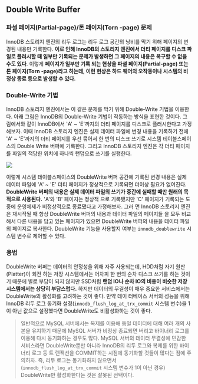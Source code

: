 ## Double Write Buffer

### 파셜 페이지(Partial-page)/톤 페이지(Torn -page) 문제
InnoDB 스토리지 엔진의 리두 로그는 리두 로그 공간의 낭비를 막기 위해 페이지의 변경된 내용만 기록한다. **이로 인해 InnoDB의 스토리지 엔진에서 더티 페이지를 디스크 파일로 플러시할 때 일부만 기록되는 문제가 발생하면 그 페이지의 내용은 복구할 수 없을 수도 있다**. 이렇게 **페이지가 일부만 기록 되는 현상을 파셜 페이지(Partial-page) 또는 톤 페이지(Torn -page)라고 하는데, 이런 현상은 하드 웨어의 오작동이나 시스템의 비정상 종료 등으로 발생할 수 있다.** 

### Double-Write 기법
InnoDB 스토리지 엔진에서는 이 같은 문제를 막기 위해 Double-Write 기법을 이용한다. 아래 그림은 InnoDB의 Double-Write 기법이 작동하는 방식을 표현한 것이다. 그림에서와 같이 InnoDB에서 'A' ~ 'E'까지의 더티 페이지를 디스크로 플러시한다고 가정해보자. 이때 InnoDB 스토리지 엔진은 실제 데이터 파일에 변경 내용을 기록하기 전에 'A' ~ 'E'까지의 더티 페이지를 우선 묶어서 한 번의 디스크 쓰기로 시스템 테이블스페이스의 Double Write 버퍼에 기록한다. 그리고 InnoDB 스토리지 엔진은 각 더티 페이지를 파일의 적당한 위치에 하나씩 랜덤으로 쓰기를 실행한다. 

![](https://velog.velcdn.com/images/chocochip/post/07e57376-1d80-4b7c-867c-8870b0c07219/image.jpg)

이렇게 시스템 테이블스페이스의 DoubleWrite 버퍼 공간에 기록된 변경 내용은 실제 데이터 파일에 'A' ~ 'E' 더티 페이지가 정상적으로 기록되면 더이상 필요가 없어진다. **DoubleWrite 버퍼의 내용은 실제 데이터 파일의 쓰기가 중간에 실패할 때만 원래의 목적으로 사용된다.** 'A'와 'B' 페이지는 정상적 으로 기록됐지만 'C' 페이지가 기록되는 도중에 운영체제가 비정상적으로 종료됐다고 가정해보자. 그러 면 InnoDB 스토리지 엔진은 재시작될 때 항상 DoubleWrite 버퍼의 내용과 데이터 파일의 페이지들 을 모두 비교해서 다른 내용을 담고 있는 페이지가 있으면 DoubleWrite 버퍼의 내용을 데이터 파일의 페이지로 복사한다. DoubleWrite 기능을 사용할지 여부는 `innodb_doublewrite` 시스템 변수로 제어할 수 있다. 

### 용법
DoubleWrite 버퍼는 데이터의 안정성을 위해 자주 사용되는데, HDD처럼 자기 원판(Platter)이 회전 하는 저장 시스템에서는 어차피 한 번의 순차 디스크 쓰기를 하는 것이기 때문에 별로 부담이 되지 않지만 SSD처럼 **랜덤 IO나 순차 IO의 비용이 비슷한 저장 시스템에서는 상당히 부담스럽다.** 하지만 데이터의 무결성이 매우 중요한 서비스에서는 DoubleWrite의 활성화를 고려하는 것이 좋다. 만약 데이 터베이스 서버의 성능을 위해 InnoDB 리두 로그 동기화 설정(`innodb_flush_log_at_trx_commit` 시스템 변수)을 1이 아닌 값으로 설정했다면 DoubleWrite도 비활성화하는 것이 좋다.

> 일반적으로 MySQL 서버에서는 복제를 이용해 동일 데이터에 대해 여러 개의 사본을 유지하기 때문에 MySQL 서버가 비정상 종료되면 버리고 바이너리 로그를 이용해 다시 동기화하는 경우도 많다. MySQL 서버의 데이터 무결성에 민감한 서비스라면 DoubleWrite뿐만 아니라 InnoDB의 리두 로그와 복제를 위한 바이너리 로그 등 트 랜잭선을 COMMIT하는 시점에 동기화할 것들이 많다는 점에 주의하자. 즉, 리두 로그는 동기화하지 않으면서(`innodb_flush_log_at_trx_commit` 시스템 변수가 1이 아닌 경우) DoubleWrite만 활성화한다는 것은 잘못된 선택이다.

